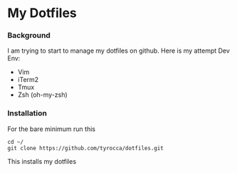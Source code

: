 # My Dotfiles

### Background
I am trying to start to manage my dotfiles on github. Here is my attempt
Dev Env:
- Vim
- iTerm2
- Tmux
- Zsh (oh-my-zsh)

### Installation
For the bare minimum run this
```
cd ~/
git clone https://github.com/tyrocca/dotfiles.git
```
This installs my dotfiles
